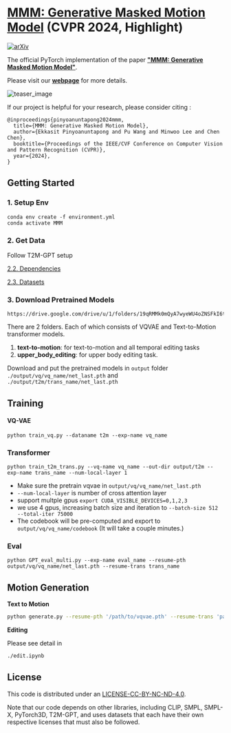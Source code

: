 # [MMM: Generative Masked Motion Model](https://exitudio.github.io/MMM-page/) (CVPR 2024, Highlight)
[![arXiv](https://img.shields.io/badge/arXiv-<2312.03596>-<COLOR>.svg)](https://arxiv.org/abs/2312.03596)

The official PyTorch implementation of the paper [**"MMM: Generative Masked Motion Model"**](https://arxiv.org/abs/2312.03596).

Please visit our [**webpage**](https://exitudio.github.io/MMM-page/) for more details.

![teaser_image](https://exitudio.github.io/MMM-page/assets/head.jpg)

If our project is helpful for your research, please consider citing :
``` 
@inproceedings{pinyoanuntapong2024mmm,
  title={MMM: Generative Masked Motion Model}, 
  author={Ekkasit Pinyoanuntapong and Pu Wang and Minwoo Lee and Chen Chen},
  booktitle={Proceedings of the IEEE/CVF Conference on Computer Vision and Pattern Recognition (CVPR)},
  year={2024},
}
```


## Getting Started
### 1. Setup Env
```
conda env create -f environment.yml
conda activate MMM
```
### 2. Get Data
Follow T2M-GPT setup

[2.2. Dependencies](https://github.com/Mael-zys/T2M-GPT?tab=readme-ov-file#22-dependencies)

[2.3. Datasets](https://github.com/Mael-zys/T2M-GPT?tab=readme-ov-file#23-datasets)

### 3. Download Pretrained Models
```
https://drive.google.com/drive/u/1/folders/19qRMMk0mQyA7wyeWU4oZNSFkI6tLxGPN
```
There are 2 folders. Each of which consists of VQVAE and Text-to-Motion transformer models.
1. **text-to-motion**: for text-to-motion and all temporal editing tasks
2. **upper_body_editing**: for upper body editing task.

Download and put the pretrained models in `output` folder
`./output/vq/vq_name/net_last.pth` and `./output/t2m/trans_name/net_last.pth`

## Training
#### VQ-VAE
```
python train_vq.py --dataname t2m --exp-name vq_name
```

### Transformer

```
python train_t2m_trans.py --vq-name vq_name --out-dir output/t2m --exp-name trans_name --num-local-layer 1
```
- Make sure the pretrain vqvae in ```output/vq/vq_name/net_last.pth``` <br>
- ```--num-local-layer``` is number of cross attention layer <br>
- support multple gpus ```export CUDA_VISIBLE_DEVICES=0,1,2,3``` <br>
- we use 4 gpus, increasing batch size and iteration to ```--batch-size 512 --total-iter 75000```
- The codebook will be pre-computed and export to ```output/vq/vq_name/codebook``` (It will take a couple minutes.)


### Eval
```
python GPT_eval_multi.py --exp-name eval_name --resume-pth output/vq/vq_name/net_last.pth --resume-trans trans_name
```

## Motion Generation
<summary><b>Text to Motion</b></summary>

```bash
python generate.py --resume-pth '/path/to/vqvae.pth' --resume-trans 'path/to/trans.pth' --text 'the person crouches and walks forward.' --length 156
``````


<summary><b>Editing</b></summary>

Please see detail in
```bash
./edit.ipynb
``````


## License
This code is distributed under an [LICENSE-CC-BY-NC-ND-4.0](LICENSE-CC-BY-NC-ND-4.0.md).

Note that our code depends on other libraries, including CLIP, SMPL, SMPL-X, PyTorch3D, T2M-GPT, and uses datasets that each have their own respective licenses that must also be followed.
